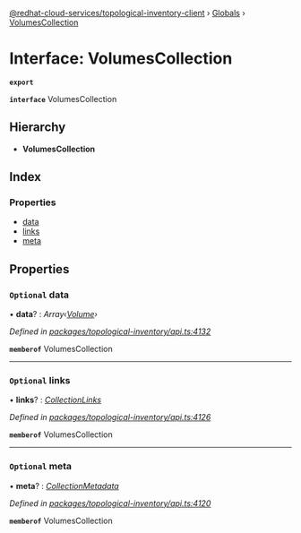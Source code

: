 [@redhat-cloud-services/topological-inventory-client](../README.md) › [Globals](../globals.md) › [VolumesCollection](volumescollection.md)

# Interface: VolumesCollection

**`export`** 

**`interface`** VolumesCollection

## Hierarchy

* **VolumesCollection**

## Index

### Properties

* [data](volumescollection.md#optional-data)
* [links](volumescollection.md#optional-links)
* [meta](volumescollection.md#optional-meta)

## Properties

### `Optional` data

• **data**? : *Array‹[Volume](volume.md)›*

*Defined in [packages/topological-inventory/api.ts:4132](https://github.com/RedHatInsights/javascript-clients/blob/master/packages/topological-inventory/api.ts#L4132)*

**`memberof`** VolumesCollection

___

### `Optional` links

• **links**? : *[CollectionLinks](collectionlinks.md)*

*Defined in [packages/topological-inventory/api.ts:4126](https://github.com/RedHatInsights/javascript-clients/blob/master/packages/topological-inventory/api.ts#L4126)*

**`memberof`** VolumesCollection

___

### `Optional` meta

• **meta**? : *[CollectionMetadata](collectionmetadata.md)*

*Defined in [packages/topological-inventory/api.ts:4120](https://github.com/RedHatInsights/javascript-clients/blob/master/packages/topological-inventory/api.ts#L4120)*

**`memberof`** VolumesCollection
